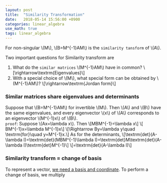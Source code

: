 ```yaml
---
layout: post
title:  "Similarity Transformation"
date:   2018-05-14 15:56:00 +0900
categories: linear_algebra
use_math: true
tags: linear_algebra
---
```

For non-singular \\(M\\), \\(B=M^\{-1\}AM\\) is the `similarity tansform` of \\(A\\).  

Two important questions for Similarity transform are
1. What do the `similar matrices` \\(M^\{-1\}AM\\) have in common?
\\[\rightarrow\textrm\{Eigenvalues\}\\]
2. With a special choice of \\(M\\), what special form can be obtained by \\(M^\{-1\}AM\\)?
\\[\rightarrow\textrm\{Jordan form\}\\]

### Similar matrices share eigenvalues and determinants
Suppose that \\(B=M^\{-1\}AM\\) for invertible \\(M\\). Then \\(A\\) and \\(B\\) have the same eigenvalues, and every eigenvector \\(x\\) of \\(A\\) corresponds to an eigenvector \\(M^\{-1\}x\\) of \\(B\\).  
`proof`: Suppose \\(Ax=\lambda x\\). Then \\[MBM^\{-1\}=\lambda x\\]
\\[ BM^\{-1\}x=\lambda M^\{-1\}x\\]
\\[\Rightarrow By=\lambda y\quad \textrm\{for\}\quad y=M^\{-1\}x.\\]
As for the determinants,
\\[\textrm\{det\}(A-\lambda I)=\textrm\{det\}(MBM^\{-1\}\lambda I)=\textrm\{det\}M\textrm\{det\}(A-\lambda I)\textrm\{det\}M^\{-1\}\\]
\\[=\textrm\{det\}(A-\lambda I)\\]

### Similarity transform = change of basis
To represent a vector, <a href = "{{site.url}}/linear_algebra/2018/04/19/vector-space.html#coord" target="_blank">we need a basis and coordinate</a>. To perform a change of basis, we multiply 